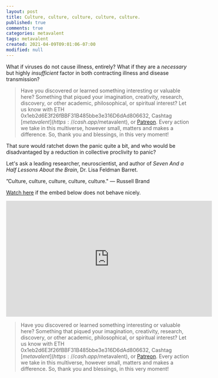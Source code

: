 ```yaml
---
layout: post
title: Culture, culture, culture, culture, culture.
published: true
comments: true
categories: metavalent
tags: metavalent
created: 2021-04-09T09:01:06-07:00
modified: null
---
```


What if viruses do not cause illness, entirely? What if they are a _necessary_ but highly _insufficient_ factor in both contracting illness and disease transmission? 

> Have you discovered or learned something interesting or valuable here? Something that piqued your imagination, creativity, research, discovery, or other academic, philosophical, or spiritual interest? Let us know with ETH 0x1eb2d6E3f26fBBF31B485bbe3e316D6dAd806632, Cashtag [$metavalent](https://cash.app/$metavalent), or [Patreon](https://patreon.com/metavalent). Every action we take in this multiverse, however small, matters and makes a difference. So, thank you and blessings, in this very moment!

That sure would ratchet down the panic quite a bit, and who would be disadvantaged by a reduction in collective proclivity to panic?

Let's ask a leading researcher, neuroscientist, and author of _Seven And a Half Lessons About the Brain_, Dr. Lisa Feldman Barret.

”Culture, culture, culture, culture, culture." &mdash; Russell Brand

[Watch here](https://youtu.be/acU6F13rEsk) if the embed below does not behave nicely. 

<div class="embed-container"><iframe width="560" height="315" src="https://www.youtube.com/embed/acU6F13rEsk" title="YouTube video player" frameborder="0" allow="accelerometer; autoplay; clipboard-write; encrypted-media; gyroscope; picture-in-picture" allowfullscreen></iframe></div>


> Have you discovered or learned something interesting or valuable here? Something that piqued your imagination, creativity, research, discovery, or other academic, philosophical, or spiritual interest? Let us know with ETH 0x1eb2d6E3f26fBBF31B485bbe3e316D6dAd806632, Cashtag [$metavalent](https://cash.app/$metavalent), or [Patreon](https://patreon.com/metavalent). Every action we take in this multiverse, however small, matters and makes a difference. So, thank you and blessings, in this very moment!